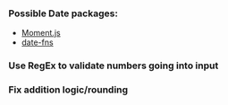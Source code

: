 ### Possible Date packages:
* [Moment.js](https://momentjs.com/)
* [date-fns](https://date-fns.org)

### Use RegEx to validate numbers going into input

### Fix addition logic/rounding